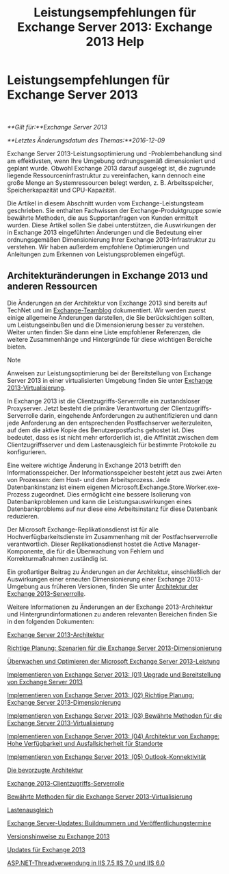 ﻿---
title: 'Leistungsempfehlungen für Exchange Server 2013: Exchange 2013 Help'
TOCTitle: Leistungsempfehlungen für Exchange Server 2013
ms:assetid: 6d0aea68-10d5-4a18-b632-a814ce3daa43
ms:mtpsurl: https://technet.microsoft.com/de-de/library/Dn879084(v=EXCHG.150)
ms:contentKeyID: 63913011
ms.date: 04/24/2018
mtps_version: v=EXCHG.150
ms.translationtype: HT
---

# Leistungsempfehlungen für Exchange Server 2013

 

_**Gilt für:**Exchange Server 2013_

_**Letztes Änderungsdatum des Themas:**2016-12-09_

Exchange Server 2013-Leistungsoptimierung und -Problembehandlung sind am effektivsten, wenn Ihre Umgebung ordnungsgemäß dimensioniert und geplant wurde. Obwohl Exchange 2013 darauf ausgelegt ist, die zugrunde liegende Ressourceninfrastruktur zu vereinfachen, kann dennoch eine große Menge an Systemressourcen belegt werden, z. B. Arbeitsspeicher, Speicherkapazität und CPU-Kapazität.

Die Artikel in diesem Abschnitt wurden vom Exchange-Leistungsteam geschrieben. Sie enthalten Fachwissen der Exchange-Produktgruppe sowie bewährte Methoden, die aus Supportanfragen von Kunden ermittelt wurden. Diese Artikel sollen Sie dabei unterstützen, die Auswirkungen der in Exchange 2013 eingeführten Änderungen und die Bedeutung einer ordnungsgemäßen Dimensionierung Ihrer Exchange 2013-Infrastruktur zu verstehen. Wir haben außerdem empfohlene Optimierungen und Anleitungen zum Erkennen von Leistungsproblemen eingefügt.

## Architekturänderungen in Exchange 2013 und anderen Ressourcen

Die Änderungen an der Architektur von Exchange 2013 sind bereits auf TechNet und im [Exchange-Teamblog](https://go.microsoft.com/fwlink/p/?linkid=35786) dokumentiert. Wir werden zuerst einige allgemeine Änderungen darstellen, die Sie berücksichtigen sollten, um Leistungseinbußen und die Dimensionierung besser zu verstehen. Weiter unten finden Sie dann eine Liste empfohlener Referenzen, die weitere Zusammenhänge und Hintergründe für diese wichtigen Bereiche bieten.


> [!NOTE]
> Anweisen zur Leistungsoptimierung bei der Bereitstellung von Exchange Server 2013 in einer virtualisierten Umgebung finden Sie unter <A href="exchange-2013-virtualization-exchange-2013-help.md">Exchange 2013-Virtualisierung</A>.



In Exchange 2013 ist die Clientzugriffs-Serverrolle ein zustandsloser Proxyserver. Jetzt besteht die primäre Verantwortung der Clientzugriffs-Serverrolle darin, eingehende Anforderungen zu authentifizieren und dann jede Anforderung an den entsprechenden Postfachserver weiterzuleiten, auf dem die aktive Kopie des Benutzerpostfachs gehostet ist. Dies bedeutet, dass es ist nicht mehr erforderlich ist, die Affinität zwischen dem Clientzugriffsserver und dem Lastenausgleich für bestimmte Protokolle zu konfigurieren.

Eine weitere wichtige Änderung in Exchange 2013 betrifft den Informationsspeicher. Der Informationsspeicher besteht jetzt aus zwei Arten von Prozessen: dem Host- und dem Arbeitsprozess. Jede Datenbankinstanz ist einem eigenen Microsoft.Exchange.Store.Worker.exe-Prozess zugeordnet. Dies ermöglicht eine bessere Isolierung von Datenbankproblemen und kann die Leistungsauswirkungen eines Datenbankproblems auf nur diese eine Arbeitsinstanz für diese Datenbank reduzieren.

Der Microsoft Exchange-Replikationsdienst ist für alle Hochverfügbarkeitsdienste im Zusammenhang mit der Postfachserverrolle verantwortlich. Dieser Replikationsdienst hostet die Active Manager-Komponente, die für die Überwachung von Fehlern und Korrekturmaßnahmen zuständig ist.

Ein großartiger Beitrag zu Änderungen an der Architektur, einschließlich der Auswirkungen einer erneuten Dimensionierung einer Exchange 2013-Umgebung aus früheren Versionen, finden Sie unter [Architektur der Exchange 2013-Serverrolle](https://go.microsoft.com/fwlink/p/?linkid=523735).

Weitere Informationen zu Änderungen an der Exchange 2013-Architektur und Hintergrundinformationen zu anderen relevanten Bereichen finden Sie in den folgenden Dokumenten:

[Exchange Server 2013-Architektur](https://go.microsoft.com/fwlink/p/?linkid=523769)

[Richtige Planung: Szenarien für die Exchange Server 2013-Dimensionierung](https://go.microsoft.com/fwlink/p/?linkid=523773)

[Überwachen und Optimieren der Microsoft Exchange Server 2013-Leistung](https://go.microsoft.com/fwlink/p/?linkid=523774)

[Implementieren von Exchange Server 2013: (01) Upgrade und Bereitstellung von Exchange Server 2013](https://go.microsoft.com/fwlink/p/?linkid=523775)

[Implementieren von Exchange Server 2013: (02) Richtige Planung: Exchange Server 2013-Dimensionierung](https://go.microsoft.com/fwlink/p/?linkid=523776)

[Implementieren von Exchange Server 2013: (03) Bewährte Methoden für die Exchange Server 2013-Virtualisierung](https://go.microsoft.com/fwlink/p/?linkid=523777)

[Implementieren von Exchange Server 2013: (04) Architektur von Exchange: Hohe Verfügbarkeit und Ausfallsicherheit für Standorte](https://go.microsoft.com/fwlink/p/?linkid=523779)

[Implementieren von Exchange Server 2013: (05) Outlook-Konnektivität](https://go.microsoft.com/fwlink/p/?linkid=523781)

[Die bevorzugte Architektur](https://go.microsoft.com/fwlink/p/?linkid=523782)

[Exchange 2013-Clientzugriffs-Serverrolle](https://go.microsoft.com/fwlink/p/?linkid=386373)

[Bewährte Methoden für die Exchange Server 2013-Virtualisierung](https://go.microsoft.com/fwlink/p/?linkid=523783)

[Lastenausgleich](load-balancing-exchange-2013-help.md)

[Exchange Server-Updates: Buildnummern und Veröffentlichungstermine](https://technet.microsoft.com/de-de/library/hh135098\(v=exchg.150\))

[Versionshinweise zu Exchange 2013](release-notes-for-exchange-2013-exchange-2013-help.md)

[Updates für Exchange 2013](updates-for-exchange-2013-exchange-2013-help.md)

[ASP.NET-Threadverwendung in IIS 7.5 IIS 7.0 und IIS 6.0](https://go.microsoft.com/fwlink/p/?linkid=169626)

